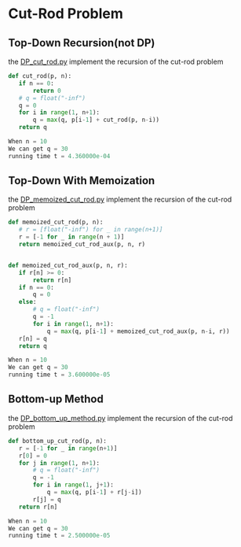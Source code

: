 Cut-Rod Problem
================================================================
## Top-Down Recursion(not DP)

the [DP_cut_rod.py](https://github.com/UltrasonicZ/Introduction-to-Algorithm/blob/master/DP/cut_rod/DP_cut_rod.py) implement the recursion of the cut-rod problem

 ```python
def cut_rod(p, n):
    if n == 0:
        return 0
    # q = float("-inf")
    q = 0
    for i in range(1, n+1):
        q = max(q, p[i-1] + cut_rod(p, n-i))
    return q
```

 ```python
When n = 10
We can get q = 30
running time t = 4.360000e-04
```

## Top-Down With Memoization

the [DP_memoized_cut_rod.py](https://github.com/UltrasonicZ/Introduction-to-Algorithm/blob/master/DP/cut_rod/DP_memoized_cut_rod.py) implement the recursion of the cut-rod problem

 ```python
 def memoized_cut_rod(p, n):
    # r = [float("-inf") for _ in range(n+1)]
    r = [-1 for _ in range(n + 1)]
    return memoized_cut_rod_aux(p, n, r)


def memoized_cut_rod_aux(p, n, r):
    if r[n] >= 0:
        return r[n]
    if n == 0:
        q = 0
    else:
        # q = float("-inf")
        q = -1
        for i in range(1, n+1):
            q = max(q, p[i-1] + memoized_cut_rod_aux(p, n-i, r))
    r[n] = q
    return q
```

 ```python
When n = 10
We can get q = 30
running time t = 3.600000e-05
```

## Bottom-up Method

the [DP_bottom_up_method.py](https://github.com/UltrasonicZ/Introduction-to-Algorithm/blob/master/DP/cut_rod/DP_bottom_up_method.py) implement the recursion of the cut-rod problem

 ```python
def bottom_up_cut_rod(p, n):
    r = [-1 for _ in range(n+1)]
    r[0] = 0
    for j in range(1, n+1):
        # q = float("-inf")
        q = -1
        for i in range(1, j+1):
            q = max(q, p[i-1] + r[j-i])
        r[j] = q
    return r[n]
```

 ```python
When n = 10
We can get q = 30
running time t = 2.500000e-05
```
